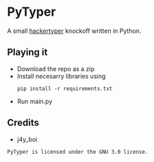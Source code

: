 # PyTyper
A small [hackertyper](https://hackertyper.net/) knockoff written in Python.

## Playing it
- Download the repo as a zip
- Install necesarry libraries using
  ```
  pip install -r requirements.txt
  ```
- Run main.py 

## Credits
- j4y_boi

```
PyTyper is licensed under the GNU 3.0 license.
```
